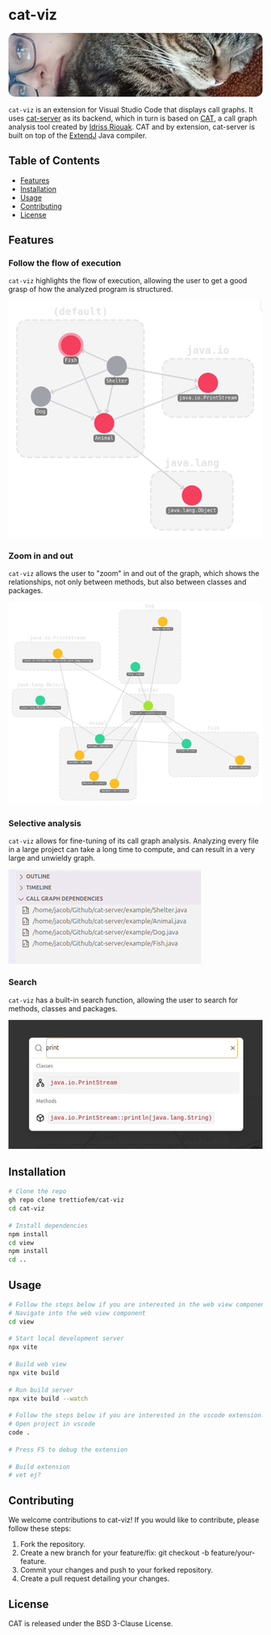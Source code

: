 # cat-viz
![Banner](res/banner.png)

`cat-viz` is an extension for Visual Studio Code that displays call graphs. It uses [cat-server](https://github.com/trettiofem/cat-server) as its backend, which in turn is based on [CAT](https://github.com/IdrissRio/cat/), a call graph analysis tool created by [Idriss Riouak](https://github.com/IdrissRio). CAT and by extension, cat-server is built on top of the [ExtendJ](https://extendj.org/) Java compiler.

## Table of Contents

- [Features](#features)
- [Installation](#installation)
- [Usage](#usage)
- [Contributing](#contributing)
- [License](#license)

## Features

### Follow the flow of execution

`cat-viz` highlights the flow of execution, allowing the user to get a good grasp of how the analyzed program is structured.

![Dependencies](res/highlight.png)

### Zoom in and out

`cat-viz` allows the user to "zoom" in and out of the graph, which shows the relationships, not only between methods, but also between classes and packages.

![Dependencies](res/method.png)

### Selective analysis

`cat-viz` allows for fine-tuning of its call graph analysis. Analyzing every file in a large project can take a long time to compute, and can result in a very large and unwieldy graph.

![Dependencies](res/deps.png)

### Search

`cat-viz` has a built-in search function, allowing the user to search for methods, classes and packages.

![Dependencies](res/search.png)

## Installation

```sh
# Clone the repo
gh repo clone trettiofem/cat-viz
cd cat-viz

# Install dependencies
npm install
cd view
npm install
cd ..

```

## Usage

```sh
# Follow the steps below if you are interested in the web view component.
# Navigate into the web view component
cd view

# Start local development server
npx vite

# Build web view
npx vite build

# Run build server
npx vite build --watch

# Follow the steps below if you are interested in the vscode extension.
# Open project in vscode
code .

# Press F5 to debug the extension

# Build extension
# vet ej?
```

## Contributing

We welcome contributions to cat-viz! If you would like to contribute, please follow these steps:

1. Fork the repository.
2. Create a new branch for your feature/fix: git checkout -b feature/your-feature.
3. Commit your changes and push to your forked repository.
4. Create a pull request detailing your changes.

## License

CAT is released under the BSD 3-Clause License.